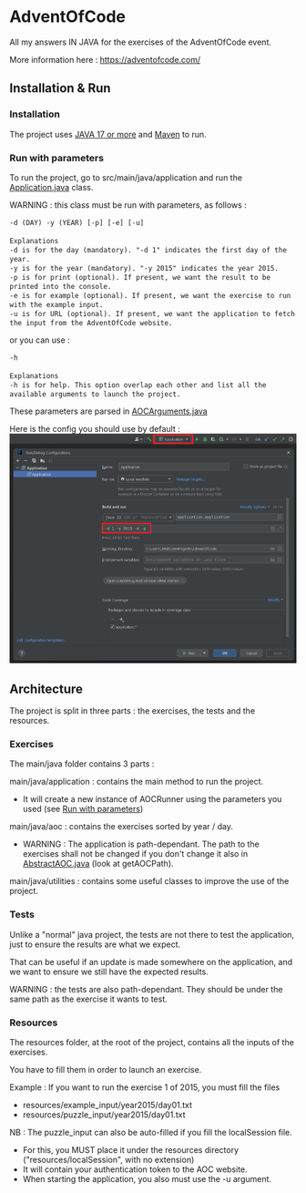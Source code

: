 # AdventOfCode
All my answers IN JAVA for the exercises of the AdventOfCode event.

More information here : https://adventofcode.com/

## Installation & Run

### Installation
The project uses [JAVA 17 or more](https://jdk.java.net/archive/) and [Maven](https://maven.apache.org/download.cgi) to run.

### Run with parameters
To run the project, go to src/main/java/application and run the [Application.java](src/main/java/application/Application.java) class.

WARNING : this class must be run with parameters, as follows :

    -d (DAY) -y (YEAR) [-p] [-e] [-u]

    Explanations
    -d is for the day (mandatory). "-d 1" indicates the first day of the year.
    -y is for the year (mandatory). "-y 2015" indicates the year 2015.
    -p is for print (optional). If present, we want the result to be printed into the console.
    -e is for example (optional). If present, we want the exercise to run with the example input.
    -u is for URL (optional). If present, we want the application to fetch the input from the AdventOfCode website.

or you can use :

    -h

    Explanations
    -h is for help. This option overlap each other and list all the available arguments to launch the project.

These parameters are parsed in [AOCArguments.java](src/main/java/utilities/AOCArguments.java)

Here is the config you should use by default :
![img.png](img.png)

## Architecture
The project is split in three parts : the exercises, the tests and the resources.

### Exercises
The main/java folder contains 3 parts :

main/java/application : contains the main method to run the project.
 - It will create a new instance of AOCRunner using the parameters you used (see [Run with parameters](#run-with-parameters))

main/java/aoc : contains the exercises sorted by year / day.
 - WARNING : The application is path-dependant. The path to the exercises shall not be changed if you don't change it also in [AbstractAOC.java](src/main/java/utilities/AbstractAOC.java) (look at getAOCPath).

main/java/utilities : contains some useful classes to improve the use of the project.

### Tests
Unlike a "normal" java project, the tests are not there to test the application,
just to ensure the results are what we expect.

That can be useful if an update is made somewhere on the application,
and we want to ensure we still have the expected results.

WARNING : the tests are also path-dependant. They should be under the same path as the exercise it wants to test.

### Resources
The resources folder, at the root of the project, contains all the inputs of the exercises.

You have to fill them in order to launch an exercise.

Example : If you want to run the exercise 1 of 2015, you must fill the files
 - resources/example_input/year2015/day01.txt
 - resources/puzzle_input/year2015/day01.txt

NB : The puzzle_input can also be auto-filled if you fill the localSession file.
 - For this, you MUST place it under the resources directory ("resources/localSession", with no extension)
 - It will contain your authentication token to the AOC website.
 - When starting the application, you also must use the -u argument.